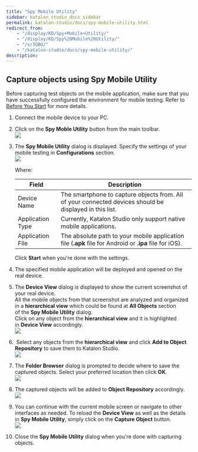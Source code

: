 ```yaml
---
title: "Spy Mobile Utility" 
sidebar: katalon_studio_docs_sidebar
permalink: katalon-studio/docs/spy-mobile-utility.html 
redirect_from:
    - "/display/KD/Spy+Mobile+Utility/"
    - "/display/KD/Spy%20Mobile%20Utility/"
    - "/x/3QBO/"
    - "/katalon-studio/docs/spy-mobile-utility/"
description: 
---
```

Capture objects using Spy Mobile Utility
----------------------------------------

Before capturing test objects on the mobile application, make sure that you have successfully configured the environment for mobile testing. Refer to [Before You Start](/display/KD/Before+You+Start) for more details.

1.  Connect the mobile device to your PC.  
      
    
2.  Click on the **Spy Moble Utility** button from the main toolbar.  
    ![](../../images/katalon-studio/docs/spy-mobile-utility/image2017-2-23-143A153A42.png)  
      
    
3.  The **Spy Mobile Utility** dialog is displayed. Specify the settings of your mobile testing in **Configurations** section.   
    ![](../../images/katalon-studio/docs/spy-mobile-utility/image2017-8-24-153A93A28.png)
    
    Where:
    
    | Field | Description |
    | --- | --- |
    | Device Name | The smartphone to capture objects from. All of your connected devices should be displayed in this list. |
    | Application Type | Currently, Katalon Studio only support native mobile applications. |
    | Application File | The absolute path to your mobile application file (**.apk** file for Android or **.ipa** file for iOS). |
    
    Click **Start** when you're done with the settings.
    
4.  The specified mobile application will be deployed and opened on the real device.   
      
    
5.  The **Device View** dialog is displayed to show the current screenshot of your real device.   
    All the mobile objects from that screenshot are analyzed and organized in a **hierarchical view** which could be found at **All Objects** section of the **Spy Mobile Utility** dialog.  
    Click on any object from the **hierarchical view** and it is highlighted in **Device View** accordingly.  
    ![](../../images/katalon-studio/docs/spy-mobile-utility/image2017-8-24-153A223A48.png)  
      
    
6.   Select any objects from the **hierarchical view** and click **Add to Object Repository** to save them to Katalon Studio.  
    ![](../../images/katalon-studio/docs/spy-mobile-utility/image2017-1-23-173A173A48.png)  
      
    
7.  The **Folder Browser** dialog is prompted to decide where to save the captured objects. Select your preferred location then click **OK**.  
    ![](../../images/katalon-studio/docs/spy-mobile-utility/image2017-1-23-173A203A41.png)  
      
    
8.  The captured objects will be added to **Object Repository** accordingly.  
    ![](../../images/katalon-studio/docs/spy-mobile-utility/image2017-1-24-103A573A32.png)  
      
    
9.  You can continue with the current mobile screen or navigate to other interfaces as needed. To reload the **Device View** as well as the details in **Spy Mobile Utility**, simply click on the **Capture Object** button.  
    ![](../../images/katalon-studio/docs/spy-mobile-utility/image2017-1-23-173A03A31.png)  
      
    
10.  Close the **Spy Mobile Utility** dialog when you're done with capturing objects.